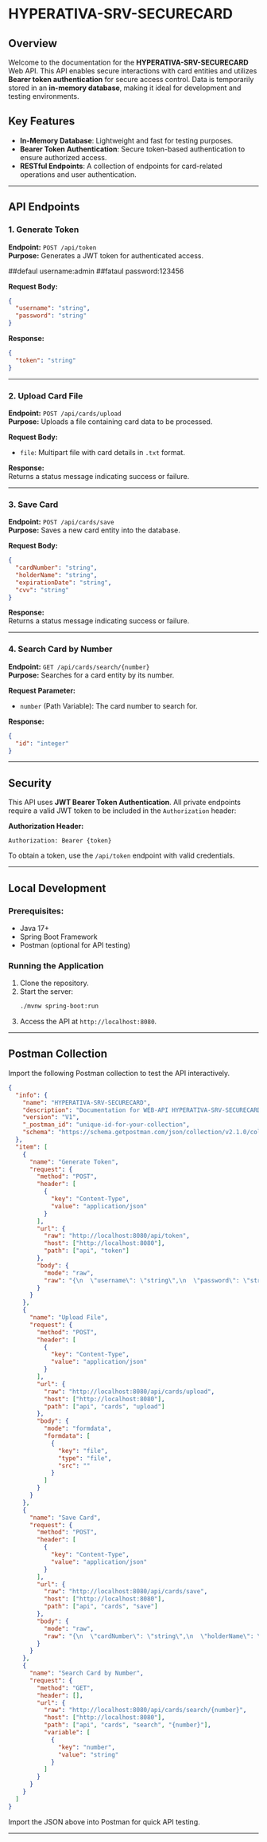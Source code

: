 ﻿

# HYPERATIVA-SRV-SECURECARD

## Overview
Welcome to the documentation for the **HYPERATIVA-SRV-SECURECARD** Web API. This API enables secure interactions with card entities and utilizes **Bearer token authentication** for secure access control. Data is temporarily stored in an **in-memory database**, making it ideal for development and testing environments.

## Key Features
- **In-Memory Database**: Lightweight and fast for testing purposes.
- **Bearer Token Authentication**: Secure token-based authentication to ensure authorized access.
- **RESTful Endpoints**: A collection of endpoints for card-related operations and user authentication.

---

## API Endpoints

### 1. **Generate Token**
**Endpoint:** `POST /api/token`  
**Purpose:** Generates a JWT token for authenticated access.

##defaul username:admin
##fataul password:123456

**Request Body:**
```json
{
  "username": "string",
  "password": "string"
}
```

**Response:**
```json
{
  "token": "string"
}
```

---

### 2. **Upload Card File**
**Endpoint:** `POST /api/cards/upload`  
**Purpose:** Uploads a file containing card data to be processed.

**Request Body:**
- `file`: Multipart file with card details in `.txt` format.

**Response:**  
Returns a status message indicating success or failure.

---

### 3. **Save Card**
**Endpoint:** `POST /api/cards/save`  
**Purpose:** Saves a new card entity into the database.

**Request Body:**
```json
{
  "cardNumber": "string",
  "holderName": "string",
  "expirationDate": "string",
  "cvv": "string"
}
```

**Response:**  
Returns a status message indicating success or failure.

---

### 4. **Search Card by Number**
**Endpoint:** `GET /api/cards/search/{number}`  
**Purpose:** Searches for a card entity by its number.

**Request Parameter:**
- `number` (Path Variable): The card number to search for.

**Response:**
```json
{
  "id": "integer"
}
```

---

## Security
This API uses **JWT Bearer Token Authentication**. All private endpoints require a valid JWT token to be included in the `Authorization` header:

**Authorization Header:**
```
Authorization: Bearer {token}
```

To obtain a token, use the `/api/token` endpoint with valid credentials.

---

## Local Development
### Prerequisites:
- Java 17+
- Spring Boot Framework
- Postman (optional for API testing)

### Running the Application
1. Clone the repository.
2. Start the server:
   ```bash
   ./mvnw spring-boot:run
   ```
3. Access the API at `http://localhost:8080`.

---

## Postman Collection
Import the following Postman collection to test the API interactively.

```json
{
  "info": {
    "name": "HYPERATIVA-SRV-SECURECARD",
    "description": "Documentation for WEB-API HYPERATIVA-SRV-SECURECARD",
    "version": "V1",
    "_postman_id": "unique-id-for-your-collection",
    "schema": "https://schema.getpostman.com/json/collection/v2.1.0/collection.json"
  },
  "item": [
    {
      "name": "Generate Token",
      "request": {
        "method": "POST",
        "header": [
          {
            "key": "Content-Type",
            "value": "application/json"
          }
        ],
        "url": {
          "raw": "http://localhost:8080/api/token",
          "host": ["http://localhost:8080"],
          "path": ["api", "token"]
        },
        "body": {
          "mode": "raw",
          "raw": "{\n  \"username\": \"string\",\n  \"password\": \"string\"\n}"
        }
      }
    },
    {
      "name": "Upload File",
      "request": {
        "method": "POST",
        "header": [
          {
            "key": "Content-Type",
            "value": "application/json"
          }
        ],
        "url": {
          "raw": "http://localhost:8080/api/cards/upload",
          "host": ["http://localhost:8080"],
          "path": ["api", "cards", "upload"]
        },
        "body": {
          "mode": "formdata",
          "formdata": [
            {
              "key": "file",
              "type": "file",
              "src": ""
            }
          ]
        }
      }
    },
    {
      "name": "Save Card",
      "request": {
        "method": "POST",
        "header": [
          {
            "key": "Content-Type",
            "value": "application/json"
          }
        ],
        "url": {
          "raw": "http://localhost:8080/api/cards/save",
          "host": ["http://localhost:8080"],
          "path": ["api", "cards", "save"]
        },
        "body": {
          "mode": "raw",
          "raw": "{\n  \"cardNumber\": \"string\",\n  \"holderName\": \"string\",\n  \"expirationDate\": \"string\",\n  \"cvv\": \"string\"\n}"
        }
      }
    },
    {
      "name": "Search Card by Number",
      "request": {
        "method": "GET",
        "header": [],
        "url": {
          "raw": "http://localhost:8080/api/cards/search/{number}",
          "host": ["http://localhost:8080"],
          "path": ["api", "cards", "search", "{number}"],
          "variable": [
            {
              "key": "number",
              "value": "string"
            }
          ]
        }
      }
    }
  ]
}
```

Import the JSON above into Postman for quick API testing.

---

